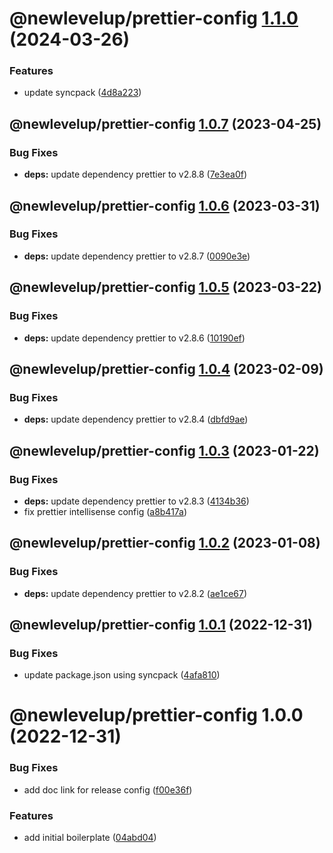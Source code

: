 # @newlevelup/prettier-config [1.1.0](https://github.com/newlevelup/config/compare/@newlevelup/prettier-config@1.0.7...@newlevelup/prettier-config@1.1.0) (2024-03-26)


### Features

* update syncpack ([4d8a223](https://github.com/newlevelup/config/commit/4d8a223289a88aef6cc349af5deea2b4cd945356))

## @newlevelup/prettier-config [1.0.7](https://github.com/newlevelup/config/compare/@newlevelup/prettier-config@1.0.6...@newlevelup/prettier-config@1.0.7) (2023-04-25)


### Bug Fixes

* **deps:** update dependency prettier to v2.8.8 ([7e3ea0f](https://github.com/newlevelup/config/commit/7e3ea0ffd8a6062d879919e2f2cb0bb022d67ffb))

## @newlevelup/prettier-config [1.0.6](https://github.com/newlevelup/config/compare/@newlevelup/prettier-config@1.0.5...@newlevelup/prettier-config@1.0.6) (2023-03-31)


### Bug Fixes

* **deps:** update dependency prettier to v2.8.7 ([0090e3e](https://github.com/newlevelup/config/commit/0090e3eef5524d67cfa1e70399ede30f6f8d774f))

## @newlevelup/prettier-config [1.0.5](https://github.com/newlevelup/config/compare/@newlevelup/prettier-config@1.0.4...@newlevelup/prettier-config@1.0.5) (2023-03-22)


### Bug Fixes

* **deps:** update dependency prettier to v2.8.6 ([10190ef](https://github.com/newlevelup/config/commit/10190ef582c95f7838f13820411f481c391921c0))

## @newlevelup/prettier-config [1.0.4](https://github.com/newlevelup/config/compare/@newlevelup/prettier-config@1.0.3...@newlevelup/prettier-config@1.0.4) (2023-02-09)


### Bug Fixes

* **deps:** update dependency prettier to v2.8.4 ([dbfd9ae](https://github.com/newlevelup/config/commit/dbfd9aefdb987a6658403daa8eb19b6da12e9642))

## @newlevelup/prettier-config [1.0.3](https://github.com/newlevelup/config/compare/@newlevelup/prettier-config@1.0.2...@newlevelup/prettier-config@1.0.3) (2023-01-22)


### Bug Fixes

* **deps:** update dependency prettier to v2.8.3 ([4134b36](https://github.com/newlevelup/config/commit/4134b362b90a13d73269782dd9196237444d89c3))
* fix prettier intellisense config ([a8b417a](https://github.com/newlevelup/config/commit/a8b417aa36f9352698bdf1fa4f6fbe05978c8247))

## @newlevelup/prettier-config [1.0.2](https://github.com/newlevelup/config/compare/@newlevelup/prettier-config@1.0.1...@newlevelup/prettier-config@1.0.2) (2023-01-08)


### Bug Fixes

* **deps:** update dependency prettier to v2.8.2 ([ae1ce67](https://github.com/newlevelup/config/commit/ae1ce671a5010fa3781f17c8ba26c0fd909fc057))

## @newlevelup/prettier-config [1.0.1](https://github.com/newlevelup/config/compare/@newlevelup/prettier-config@1.0.0...@newlevelup/prettier-config@1.0.1) (2022-12-31)


### Bug Fixes

* update package.json using syncpack ([4afa810](https://github.com/newlevelup/config/commit/4afa810624c2b0b8483a9c07de1f7b9e4628c5b3))

# @newlevelup/prettier-config 1.0.0 (2022-12-31)


### Bug Fixes

* add doc link for release config ([f00e36f](https://github.com/newlevelup/config/commit/f00e36feb42fb00c116136d8aa62848be5998918))


### Features

* add initial boilerplate ([04abd04](https://github.com/newlevelup/config/commit/04abd040bc0501f9202853794aea884aa0d31b0c))
